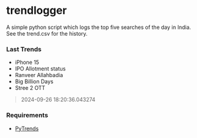 # trendlogger
A simple python script which logs the top five searches of the day in India.<br>See the trend.csv for the history.<br>

<!-- Last Trends -->
### Last Trends
* iPhone 15
* IPO Allotment status
* Ranveer Allahbadia
* Big Billion Days
* Stree 2 OTT
> 2024-09-26 18:20:36.043274

<!-- Requirements -->
### Requirements
* [PyTrends](https://github.com/dreyco676/pytrends)
